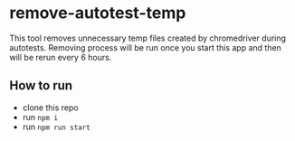 # remove-autotest-temp

This tool removes unnecessary temp files created by chromedriver during autotests.
Removing process will be run once you start this app and then will be rerun every 6 hours.

## How to run

* clone this repo
* run `npm i`
* run `npm run start`
